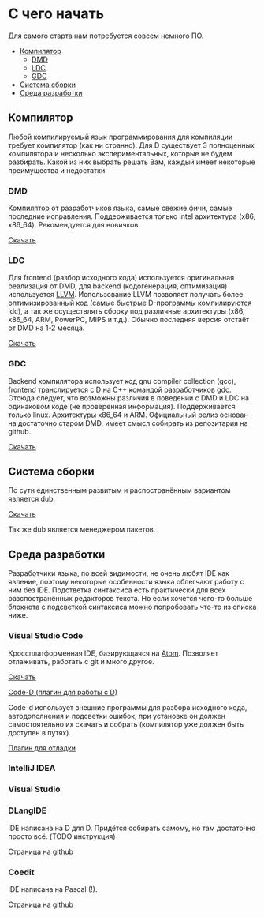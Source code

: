 # С чего начать

Для самого старта нам потребуется совсем немного ПО.

* [Компилятор](#Компилятор)
    + [DMD](#dmd)
    + [LDC](#ldc)
    + [GDC](#gdc)
* [Система сборки](#Система-сборки)
* [Среда разработки](#Среда-разработки)

## Компилятор

Любой компилируемый язык программирования для компиляции требует компилятор (как ни странно).
Для D существует 3 полноценных компилятора и несколько экспериментальных, которые
не будем разбирать. Какой из них выбрать решать Вам, каждый имеет некоторые преимущества
и недостатки.

### DMD

Компилятор от разработчиков языка, самые свежие фичи, самые последние исправления.
Поддерживается только intel архитектура (x86, x86_64). Рекомендуется для новичков.

[Скачать](https://dlang.org/download.html)

### LDC

Для frontend (разбор исходного кода) используется оригинальная реализация от DMD,
для backend (кодогенерация, оптимизация) используется
[LLVM](https://ru.wikipedia.org/wiki/Low_Level_Virtual_Machine). Использование LLVM
позволяет получать более оптимизированный код (самые быстрые D-программы компилируются
ldc), а так же осуществлять сборку под различные архитектуры (x86, x86_64, ARM,
PowerPC, MIPS и т.д.). Обычно последняя версия отстаёт от DMD на 1-2 месяца.

[Скачать](https://github.com/ldc-developers/ldc/releases)

### GDC

Backend компилятора использует код gnu compiler collection (gcc), frontend транслируется
с D на С++ командой разработчиков gdc. Отсюда следует, что возможны различия в поведении
с DMD и LDC на одинаковом коде (не проверенная информация). Поддерживается только linux.
Архитектуры x86_64 и ARM. Официальный релиз основан на достаточно старом DMD, имеет смысл
собирать из репозитария на github.

[Скачать](https://gdcproject.org/downloads)

## Система сборки

По сути единственным развитым и распостранённым вариантом является dub.

[Скачать](http://code.dlang.org/download)

Так же dub является менеджером пакетов.

## Среда разработки

Разработчики языка, по всей видимости, не очень любят IDE как явление, поэтому
некоторые особенности языка облегчают работу с ним без IDE. Подстветка синтаксиса
есть практически для всех разспостранённых редакторов текста. Но если хочется
чего-то больше блокнота с подсветкой синтаксиса можно попробовать что-то из списка ниже.

### Visual Studio Code

Кроссплатформенная IDE, базирующаяся на [Atom](https://atom.io/). Позволяет
отлаживать, работать с git и много другое.

[Скачать](https://code.visualstudio.com/)

[Code-D (плагин для работы с D)](https://marketplace.visualstudio.com/items?itemName=webfreak.code-d)

Code-d использует внешние программы для разбора исходного кода, автодополнения и
подсветки ошибок, при установке он должен самостоятельно их скачать и собрать
(компилятор уже должен быть доступен в путях).

[Плагин для отладки](https://marketplace.visualstudio.com/items?itemName=webfreak.debug)

### IntelliJ IDEA

### Visual Studio

### DLangIDE

IDE написана на D для D. Придётся собирать самому, но там достаточно просто всё.
(TODO инструкция)

[Страница на github](https://github.com/buggins/dlangide)

### Coedit

IDE написана на Pascal (!).

[Страница на github](https://github.com/BBasile/Coedit)
